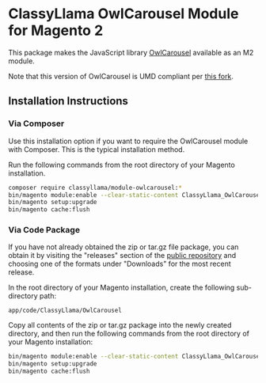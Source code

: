 # ClassyLlama OwlCarousel Module for Magento 2

This package makes the JavaScript library [OwlCarousel](https://github.com/OwlCarousel2/OwlCarousel2) available as an M2 module.

Note that this version of OwlCarousel is UMD compliant per [this fork](https://github.com/classyllama/OwlCarousel2).

## Installation Instructions

### Via Composer

Use this installation option if you want to require the OwlCarousel module with Composer. This is the typical installation method.
 
Run the following commands from the root directory of your Magento installation. 

```bash
composer require classyllama/module-owlcarousel:*
bin/magento module:enable --clear-static-content ClassyLlama_OwlCarousel
bin/magento setup:upgrade
bin/magento cache:flush
```

### Via Code Package
 
If you have not already obtained the zip or tar.gz file package, you can obtain it by visiting the "releases" section of the [public repository](https://github.com/classyllama/ClassyLlama_OwlCarousel) and choosing one of the formats under "Downloads" for the most recent release.

In the root directory of your Magento installation, create the following sub-directory path:
 
```
app/code/ClassyLlama/OwlCarousel
```

Copy all contents of the zip or tar.gz package into the newly created directory, and then run the following commands from the root directory of your Magento installation:

```bash
bin/magento module:enable --clear-static-content ClassyLlama_OwlCarousel
bin/magento setup:upgrade
bin/magento cache:flush
```